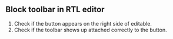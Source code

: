 ## Block toolbar in RTL editor

1. Check if the button appears on the right side of editable.
2. Check if the toolbar shows up attached correctly to the button.

